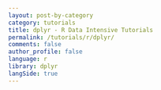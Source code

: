 ```yaml
---
layout: post-by-category
category: tutorials
title: dplyr - R Data Intensive Tutorials
permalink: /tutorials/r/dplyr/
comments: false
author_profile: false
language: r
library: dplyr
langSide: true
---
```

